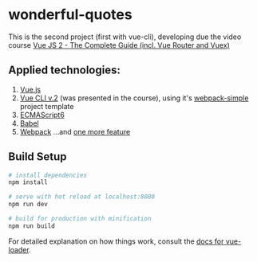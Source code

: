 # wonderful-quotes

This is the second project (first with vue-cli), developing due the video course [Vue JS 2 - The Complete Guide (incl. Vue Router and Vuex)](https://www.udemy.com/vuejs-2-the-complete-guide/)

## Applied technologies:

1. [Vue.js](https://vuejs.org/)
2. [Vue CLI v.2](https://github.com/vuejs/vue-cli/tree/v2#vue-cli--) (was presented in the course), using it's [webpack-simple](https://github.com/vuejs-templates/webpack-simple) project template
2. [ECMAScript6](https://www.ecma-international.org/ecma-262/6.0/)
3. [Babel](https://babeljs.io/)
4. [Webpack](https://webpack.js.org/)
...and [one more feature](https://github.com/standard/standard/blob/master/RULES.md#semicolons)

## Build Setup

``` bash
# install dependencies
npm install

# serve with hot reload at localhost:8080
npm run dev

# build for production with minification
npm run build
```

For detailed explanation on how things work, consult the [docs for vue-loader](http://vuejs.github.io/vue-loader).
